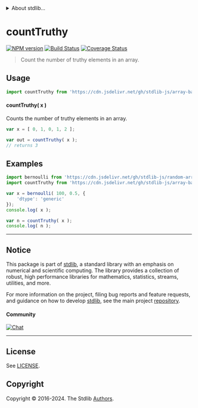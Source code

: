 <!--

@license Apache-2.0

Copyright (c) 2024 The Stdlib Authors.

Licensed under the Apache License, Version 2.0 (the "License");
you may not use this file except in compliance with the License.
You may obtain a copy of the License at

   http://www.apache.org/licenses/LICENSE-2.0

Unless required by applicable law or agreed to in writing, software
distributed under the License is distributed on an "AS IS" BASIS,
WITHOUT WARRANTIES OR CONDITIONS OF ANY KIND, either express or implied.
See the License for the specific language governing permissions and
limitations under the License.

-->


<details>
  <summary>
    About stdlib...
  </summary>
  <p>We believe in a future in which the web is a preferred environment for numerical computation. To help realize this future, we've built stdlib. stdlib is a standard library, with an emphasis on numerical and scientific computation, written in JavaScript (and C) for execution in browsers and in Node.js.</p>
  <p>The library is fully decomposable, being architected in such a way that you can swap out and mix and match APIs and functionality to cater to your exact preferences and use cases.</p>
  <p>When you use stdlib, you can be absolutely certain that you are using the most thorough, rigorous, well-written, studied, documented, tested, measured, and high-quality code out there.</p>
  <p>To join us in bringing numerical computing to the web, get started by checking us out on <a href="https://github.com/stdlib-js/stdlib">GitHub</a>, and please consider <a href="https://opencollective.com/stdlib">financially supporting stdlib</a>. We greatly appreciate your continued support!</p>
</details>

# countTruthy

[![NPM version][npm-image]][npm-url] [![Build Status][test-image]][test-url] [![Coverage Status][coverage-image]][coverage-url] <!-- [![dependencies][dependencies-image]][dependencies-url] -->

> Count the number of truthy elements in an array.

<!-- Section to include introductory text. Make sure to keep an empty line after the intro `section` element and another before the `/section` close. -->

<section class="intro">

</section>

<!-- /.intro -->

<!-- Package usage documentation. -->



<section class="usage">

## Usage

```javascript
import countTruthy from 'https://cdn.jsdelivr.net/gh/stdlib-js/array-base-count-truthy@deno/mod.js';
```

#### countTruthy( x )

Counts the number of truthy elements in an array.

```javascript
var x = [ 0, 1, 0, 1, 2 ];

var out = countTruthy( x );
// returns 3
```

</section>

<!-- /.usage -->

<!-- Package usage notes. Make sure to keep an empty line after the `section` element and another before the `/section` close. -->

<section class="notes">

</section>

<!-- /.notes -->

<!-- Package usage examples. -->

<section class="examples">

## Examples

<!-- eslint no-undef: "error" -->

```javascript
import bernoulli from 'https://cdn.jsdelivr.net/gh/stdlib-js/random-array-bernoulli@deno/mod.js';
import countTruthy from 'https://cdn.jsdelivr.net/gh/stdlib-js/array-base-count-truthy@deno/mod.js';

var x = bernoulli( 100, 0.5, {
    'dtype': 'generic'
});
console.log( x );

var n = countTruthy( x );
console.log( n );
```

</section>

<!-- /.examples -->

<!-- Section to include cited references. If references are included, add a horizontal rule *before* the section. Make sure to keep an empty line after the `section` element and another before the `/section` close. -->

<section class="references">

</section>

<!-- /.references -->

<!-- Section for related `stdlib` packages. Do not manually edit this section, as it is automatically populated. -->

<section class="related">

</section>

<!-- /.related -->

<!-- Section for all links. Make sure to keep an empty line after the `section` element and another before the `/section` close. -->


<section class="main-repo" >

* * *

## Notice

This package is part of [stdlib][stdlib], a standard library with an emphasis on numerical and scientific computing. The library provides a collection of robust, high performance libraries for mathematics, statistics, streams, utilities, and more.

For more information on the project, filing bug reports and feature requests, and guidance on how to develop [stdlib][stdlib], see the main project [repository][stdlib].

#### Community

[![Chat][chat-image]][chat-url]

---

## License

See [LICENSE][stdlib-license].


## Copyright

Copyright &copy; 2016-2024. The Stdlib [Authors][stdlib-authors].

</section>

<!-- /.stdlib -->

<!-- Section for all links. Make sure to keep an empty line after the `section` element and another before the `/section` close. -->

<section class="links">

[npm-image]: http://img.shields.io/npm/v/@stdlib/array-base-count-truthy.svg
[npm-url]: https://npmjs.org/package/@stdlib/array-base-count-truthy

[test-image]: https://github.com/stdlib-js/array-base-count-truthy/actions/workflows/test.yml/badge.svg?branch=main
[test-url]: https://github.com/stdlib-js/array-base-count-truthy/actions/workflows/test.yml?query=branch:main

[coverage-image]: https://img.shields.io/codecov/c/github/stdlib-js/array-base-count-truthy/main.svg
[coverage-url]: https://codecov.io/github/stdlib-js/array-base-count-truthy?branch=main

<!--

[dependencies-image]: https://img.shields.io/david/stdlib-js/array-base-count-truthy.svg
[dependencies-url]: https://david-dm.org/stdlib-js/array-base-count-truthy/main

-->

[chat-image]: https://img.shields.io/gitter/room/stdlib-js/stdlib.svg
[chat-url]: https://app.gitter.im/#/room/#stdlib-js_stdlib:gitter.im

[stdlib]: https://github.com/stdlib-js/stdlib

[stdlib-authors]: https://github.com/stdlib-js/stdlib/graphs/contributors

[umd]: https://github.com/umdjs/umd
[es-module]: https://developer.mozilla.org/en-US/docs/Web/JavaScript/Guide/Modules

[deno-url]: https://github.com/stdlib-js/array-base-count-truthy/tree/deno
[deno-readme]: https://github.com/stdlib-js/array-base-count-truthy/blob/deno/README.md
[umd-url]: https://github.com/stdlib-js/array-base-count-truthy/tree/umd
[umd-readme]: https://github.com/stdlib-js/array-base-count-truthy/blob/umd/README.md
[esm-url]: https://github.com/stdlib-js/array-base-count-truthy/tree/esm
[esm-readme]: https://github.com/stdlib-js/array-base-count-truthy/blob/esm/README.md
[branches-url]: https://github.com/stdlib-js/array-base-count-truthy/blob/main/branches.md

[stdlib-license]: https://raw.githubusercontent.com/stdlib-js/array-base-count-truthy/main/LICENSE

</section>

<!-- /.links -->
